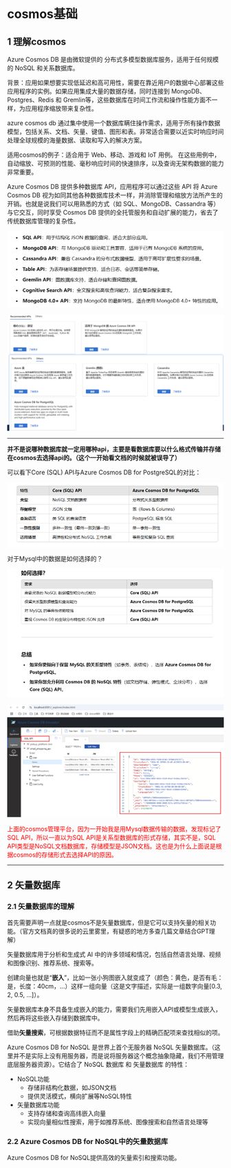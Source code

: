 # cosmos基础
## 1 理解cosmos
Azure Cosmos DB 是由微软提供的 分布式多模型数据库服务，适用于任何规模的 NoSQL 和关系数据库。

背景：应用如果想要实现低延迟和高可用性，需要在靠近用户的数据中心部署这些应用程序的实例。如果应用集成大量的数据存储，同时连接到 MongoDB、Postgres、Redis 和 Gremlin等，这些数据库在时间工作流和操作性能方面不一样，为应用程序缩放带来复杂性。

azure cosmos db 通过集中使用一个数据库瞒住操作需求，适用于所有操作数据模型，包括关系、文档、矢量、键值、图形和表。非常适合需要以近实时响应时间处理全球规模的海量数据、读取和写入的解决方案。

适用cosmos的例子：适合用于 Web、移动、游戏和 IoT 用例。 在这些用例中，自动缩放、可预测的性能、毫秒响应时间的快速排序，以及查询无架构数据的能力非常重要。 

Azure Cosmos DB 提供多种数据库 API，应用程序可以通过这些 API 将 Azure Cosmos DB 视为如同其他各种数据库技术一样，并消除管理和缩放方法所产生的开销。也就是说我们可以用熟悉的方式（如 SQL、MongoDB、Cassandra 等）与它交互，同时享受 Cosmos DB 提供的全托管服务和自动扩展的能力，省去了传统数据库管理的复杂性。

![2024-11-29-09-19-56.png](./images/2024-11-29-09-19-56.png)

![2024-11-30-07-28-15.png](./images/2024-11-30-07-28-15.png)

<hr>
<b>并不是说哪种数据库就一定用哪种api，主要是看数据库要以什么格式传输并存储在cosmos去选择api的。（这个一开始看文档的时候就被误导了）</b>


可以看下Core (SQL) API与Azure Cosmos DB for PostgreSQL的对比：

![2024-11-30-02-12-14.png](./images/2024-11-30-02-12-14.png)

对于Mysql中的数据是如何选择的？

![2024-11-30-02-17-44.png](./images/2024-11-30-02-17-44.png)

![2024-11-30-02-21-08.png](./images/2024-11-30-02-21-08.png)

<p style="color:red">上面的cosmos管理平台，因为一开始我是用Mysql数据传输的数据，发现标记了SQL API，所以一直以为SQL API是关系型数据库的形式存储，其实不是，SQL API类型是NoSQL文档数据库，存储模型是JSON文档。这也是为什么上面说是根据cosmos的存储形式去选择API的原因。</p>
<hr>

## 2 矢量数据库
### 2.1 矢量数据库的理解
首先需要声明一点就是cosmos不是矢量数据库，但是它可以支持矢量的相关功能。（官方文档真的很多说的云里雾里，有疑惑的地方多查几篇文章结合GPT理解）

矢量数据库用于分析和生成式 AI 中的许多领域和情况，包括自然语言处理、视频和图像识别、推荐系统、搜索等。

创建向量也就是“**嵌入**”，比如一张小狗图嵌入就变成了（颜色：黄色，是否有毛：是，长度：40cm，...）这样一组向量（这是文字描述，实际是一组数字向量[0.3, 2, 0.5, ...]）。

矢量数据库本身不具备生成嵌入的能力，需要我们先用嵌入API或模型生成嵌入，然后再将这些嵌入存储到数据库中。

借助**矢量搜索**，可根据数据特征而不是属性字段上的精确匹配项来查找相似的项。

Azure Cosmos DB for NoSQL 是世界上首个无服务器 NoSQL 矢量数据库。（这里并不是实际上没有用服务器，而是说将服务器这个概念抽象隐藏，我们不用管理底层服务器资源）。它结合了 NoSQL 数据库 和 矢量数据库 的特性：
- NoSQL功能
    - 存储非结构化数据，如JSON文档
    - 提供灵活模式，横向扩展等NoSQL特性
- 矢量数据库功能
    - 支持存储和查询高纬嵌入向量
    - 实现向量相似性搜索，用于如推荐系统、图像搜索和自然语言处理等

### 2.2 Azure Cosmos DB for NoSQL中的矢量数据库
Azure Cosmos DB for NoSQL提供高效的矢量索引和搜索功能。




